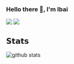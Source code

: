 ### Hello there 👋, I'm Ibai

[![](https://img.shields.io/badge/-@lllibailll-%231DA1F2?style=flat-square&logo=twitter&logoColor=ffffff)](https://twitter.com/lllibailll)
[![](https://img.shields.io/badge/-lllibailll%231055-%23202225?style=flat-square&logo=discord)]()

## 𝗦𝘁𝗮𝘁𝘀

![github stats](https://github-readme-stats.vercel.app/api?username=lllibailll&count_private=true&show_icons=true&theme=dracula)
